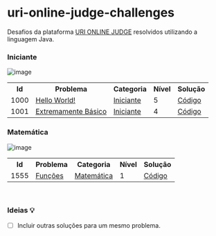 # uri-online-judge-challenges
Desafios da plataforma <a href="https://www.beecrowd.com.br/judge/pt">URI ONLINE JUDGE</a> resolvidos utilizando a linguagem Java.
### Iniciante
![image](https://user-images.githubusercontent.com/43093680/143137579-19c65664-17aa-42ac-8d72-02fdefe39af5.png)
<table>
  <tr>
    <th>Id</th>
    <th>Problema</th>
    <th>Categoria</th>
    <th>Nível</th>    
    <th>Solução</th>
   </tr>
   <tr>
     <td>1000</td>
     <td><a href="https://www.beecrowd.com.br/judge/pt/problems/view/1000">Hello World!</a></td>
     <td><a href="https://www.beecrowd.com.br/judge/pt/problems/index/1">Iniciante</a></td>
     <td>5</td>
     <td><a href="https://github.com/alexgaia98/uri-online-judge-challenges/tree/master/src/br/com/alexgaia98/uriproblems/helloworld">Código</a></td>
  </tr>
   <tr>
     <td>1001</td>
     <td><a href="https://www.beecrowd.com.br/judge/pt/problems/view/1001">Extremamente Básico</a></td>
     <td><a href="https://www.beecrowd.com.br/judge/pt/problems/index/1">Iniciante</a></td>
     <td>4</td>
     <td><a href="https://github.com/alexgaia98/uri-online-judge-challenges/tree/master/src/br/com/alexgaia98/uriproblems/verybasic">Código</a></td>
  </tr>
  </table>

### Matemática
![image](https://user-images.githubusercontent.com/43093680/143137767-88fa0a03-8fd5-4b6d-a265-d6ed1088830a.png)
<table>
  <tr>
    <th>Id</th>
    <th>Problema</th>
    <th>Categoria</th>
    <th>Nível</th>    
    <th>Solução</th>
   </tr>
   <tr>
     <td>1555</td>
     <td><a href="https://www.beecrowd.com.br/judge/pt/problems/view/1555">Funções</a></td>
     <td><a href="https://www.beecrowd.com.br/judge/pt/problems/index/3">Matemática</a></td>
     <td>1</td>
     <td><a href="https://github.com/alexgaia98/uri-online-judge-challenges/blob/master/src/br/com/alexgaia98/uriproblems/matematic/functions/Functions.java">Código</a></td>
  </tr>  
  </table>
</br>

### Ideias 💡
- [ ] Incluir outras soluções para um mesmo problema.

  

